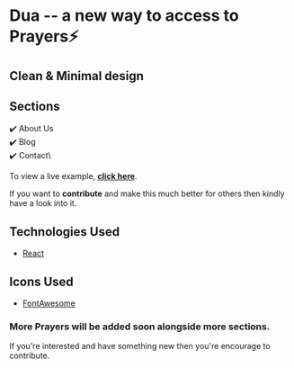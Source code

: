 # Dua -- a new way to access to Prayers⚡️

## Clean & Minimal design 

## Sections
✔️ About Us\
✔️ Blog\
✔️ Contact\

To view a live example, **[click here](https://wrongtouseef.github.io/dua)**.

If you want to **contribute** and make this much better for others then kindly have a look into it.

## Technologies Used 
- [React](https://reactjs.org/)


## Icons Used
- [FontAwesome](https://fontawesome.com/)


### More Prayers will be added soon alongside more sections. 
If you're interested and have something new then you're encourage to contribute. 